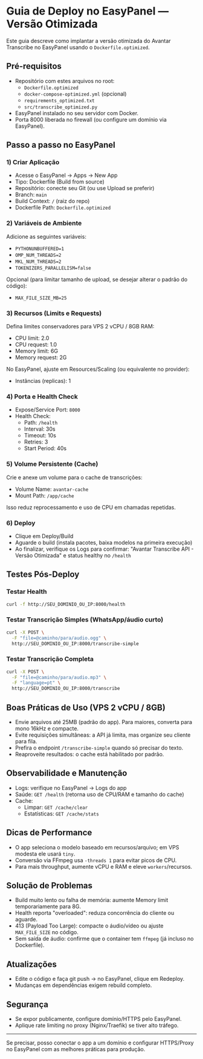 # Guia de Deploy no EasyPanel — Versão Otimizada

Este guia descreve como implantar a versão otimizada do Avantar Transcribe no EasyPanel usando o `Dockerfile.optimized`.

## Pré-requisitos
- Repositório com estes arquivos no root:
  - `Dockerfile.optimized`
  - `docker-compose-optimized.yml` (opcional)
  - `requirements_optimized.txt`
  - `src/transcribe_optimized.py`
- EasyPanel instalado no seu servidor com Docker.
- Porta 8000 liberada no firewall (ou configure um domínio via EasyPanel).

## Passo a passo no EasyPanel

### 1) Criar Aplicação
- Acesse o EasyPanel → Apps → New App
- Tipo: Dockerfile (Build from source)
- Repositório: conecte seu Git (ou use Upload se preferir)
- Branch: `main`
- Build Context: `/` (raiz do repo)
- Dockerfile Path: `Dockerfile.optimized`

### 2) Variáveis de Ambiente
Adicione as seguintes variáveis:
- `PYTHONUNBUFFERED=1`
- `OMP_NUM_THREADS=2`
- `MKL_NUM_THREADS=2`
- `TOKENIZERS_PARALLELISM=false`

Opcional (para limitar tamanho de upload, se desejar alterar o padrão do código):
- `MAX_FILE_SIZE_MB=25`

### 3) Recursos (Limits e Requests)
Defina limites conservadores para VPS 2 vCPU / 8GB RAM:
- CPU limit: 2.0
- CPU request: 1.0
- Memory limit: 6G
- Memory request: 2G

No EasyPanel, ajuste em Resources/Scaling (ou equivalente no provider):
- Instâncias (replicas): 1

### 4) Porta e Health Check
- Expose/Service Port: `8000`
- Health Check:
  - Path: `/health`
  - Interval: 30s
  - Timeout: 10s
  - Retries: 3
  - Start Period: 40s

### 5) Volume Persistente (Cache)
Crie e anexe um volume para o cache de transcrições:
- Volume Name: `avantar-cache`
- Mount Path: `/app/cache`

Isso reduz reprocessamento e uso de CPU em chamadas repetidas.

### 6) Deploy
- Clique em Deploy/Build
- Aguarde o build (instala pacotes, baixa modelos na primeira execução)
- Ao finalizar, verifique os Logs para confirmar: "Avantar Transcribe API - Versão Otimizada" e status healthy no `/health`

## Testes Pós-Deploy

### Testar Health
```bash
curl -f http://SEU_DOMINIO_OU_IP:8000/health
```

### Testar Transcrição Simples (WhatsApp/áudio curto)
```bash
curl -X POST \
  -F "file=@caminho/para/audio.ogg" \
  http://SEU_DOMINIO_OU_IP:8000/transcribe-simple
```

### Testar Transcrição Completa
```bash
curl -X POST \
  -F "file=@caminho/para/audio.mp3" \
  -F "language=pt" \
  http://SEU_DOMINIO_OU_IP:8000/transcribe
```

## Boas Práticas de Uso (VPS 2 vCPU / 8GB)
- Envie arquivos até 25MB (padrão do app). Para maiores, converta para mono 16kHz e compacte.
- Evite requisições simultâneas: a API já limita, mas organize seu cliente para fila.
- Prefira o endpoint `/transcribe-simple` quando só precisar do texto.
- Reaproveite resultados: o cache está habilitado por padrão.

## Observabilidade e Manutenção
- Logs: verifique no EasyPanel → Logs do app
- Saúde: `GET /health` (retorna uso de CPU/RAM e tamanho do cache)
- Cache:
  - Limpar: `GET /cache/clear`
  - Estatísticas: `GET /cache/stats`

## Dicas de Performance
- O app seleciona o modelo baseado em recursos/arquivo; em VPS modesta ele usará `tiny`.
- Conversão via FFmpeg usa `-threads 1` para evitar picos de CPU.
- Para mais throughput, aumente vCPU e RAM e eleve `workers`/recursos.

## Solução de Problemas
- Build muito lento ou falha de memória: aumente Memory limit temporariamente para 8G.
- Health reporta "overloaded": reduza concorrência do cliente ou aguarde.
- 413 (Payload Too Large): compacte o áudio/vídeo ou ajuste `MAX_FILE_SIZE` no código.
- Sem saída de áudio: confirme que o container tem `ffmpeg` (já incluso no Dockerfile).

## Atualizações
- Edite o código e faça git push → no EasyPanel, clique em Redeploy.
- Mudanças em dependências exigem rebuild completo.

## Segurança
- Se expor publicamente, configure domínio/HTTPS pelo EasyPanel.
- Aplique rate limiting no proxy (Nginx/Traefik) se tiver alto tráfego.

---
Se precisar, posso conectar o app a um domínio e configurar HTTPS/Proxy no EasyPanel com as melhores práticas para produção.
